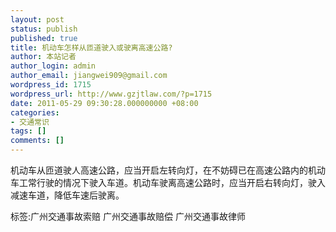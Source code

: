 ```yaml
---
layout: post
status: publish
published: true
title: 机动车怎样从匝道驶入或驶离高速公路?
author: 本站记者
author_login: admin
author_email: jiangwei909@gmail.com
wordpress_id: 1715
wordpress_url: http://www.gzjtlaw.com/?p=1715
date: 2011-05-29 09:30:28.000000000 +08:00
categories:
- 交通常识
tags: []
comments: []
---
```

机动车从匝道驶人高速公路，应当开启左转向灯，在不妨碍已在高速公路内的机动车工常行驶的情况下驶入车道。机动车驶离高速公路时，应当开启右转向灯，驶入减速车道，降低车速后驶离。标签:广州交通事故索赔 广州交通事故赔偿 广州交通事故律师
